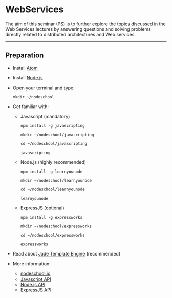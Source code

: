 # WebServices
The aim of this seminar (PS) is to further explore the topics discussed in the Web Services lectures by answering questions and solving problems directly related to distributed architectures and Web services.

----

## Preparation
- Install [Atom](https://atom.io)
- Install [Node.js](https://nodejs.org/en/)
- Open your terminal and type:

  `mkdir ~/nodeschool`
- Get familiar with:
  - Javascript (mandatory)

    `npm install -g javascripting`

    `mkdir ~/nodeschool/javascripting`

    `cd ~/nodeschool/javascripting`

    `javascripting`
  - Node.js (highly recommended)

    `npm install -g learnyounode`

    `mkdir ~/nodeschool/learnyounode`

    `cd ~/nodeschool/learnyounode`

    `learnyounode`
  - ExpressJS (optional)

    `npm install -g expressworks`

    `mkdir ~/nodeschool/expressworks`

    `cd ~/nodeschool/expressworks`

    `expressworks`
- Read about [Jade Template Engine](http://jade-lang.com/) (recommended)

- More information:
    - [nodeschool.io](http://nodeschool.io/)
    - [Javascript API]( https://developer.mozilla.org/en-US/docs/Web/JavaScript/Reference)
    - [Node.js API](https://nodejs.org/api/)
    - [ExpressJS API](http://expressjs.com/api.html)
